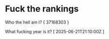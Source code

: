 # Fuck the rankings

Who the hell am I?
{ 37168303 }

What fucking year is it?
[ 2025-06-21T21:10:00Z ]
